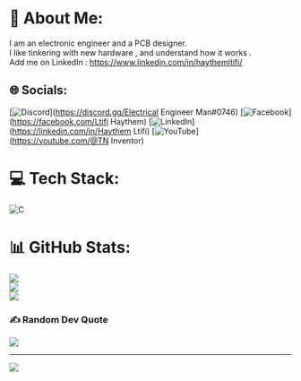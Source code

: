 # 💫 About Me:
I am an electronic engineer and a PCB designer.<br>I like tinkering with new hardware , and understand how it works .<br>Add me on LinkedIn : https://www.linkedin.com/in/haythemltifi/


## 🌐 Socials:
[![Discord](https://img.shields.io/badge/Discord-%237289DA.svg?logo=discord&logoColor=white)](https://discord.gg/Electrical Engineer Man#0746) [![Facebook](https://img.shields.io/badge/Facebook-%231877F2.svg?logo=Facebook&logoColor=white)](https://facebook.com/Ltifi Haythem) [![LinkedIn](https://img.shields.io/badge/LinkedIn-%230077B5.svg?logo=linkedin&logoColor=white)](https://linkedin.com/in/Haythem Ltifi) [![YouTube](https://img.shields.io/badge/YouTube-%23FF0000.svg?logo=YouTube&logoColor=white)](https://youtube.com/@TN Inventor) 

# 💻 Tech Stack:
![C](https://img.shields.io/badge/c-%2300599C.svg?style=for-the-badge&logo=c&logoColor=white)
# 📊 GitHub Stats:
![](https://github-readme-stats.vercel.app/api?username=HaythemLtifi&theme=dark&hide_border=false&include_all_commits=false&count_private=false)<br/>
![](https://github-readme-streak-stats.herokuapp.com/?user=HaythemLtifi&theme=dark&hide_border=false)<br/>
![](https://github-readme-stats.vercel.app/api/top-langs/?username=HaythemLtifi&theme=dark&hide_border=false&include_all_commits=false&count_private=false&layout=compact)

### ✍️ Random Dev Quote
![](https://quotes-github-readme.vercel.app/api?type=horizontal&theme=radical)

---
[![](https://visitcount.itsvg.in/api?id=HaythemLtifi&icon=0&color=0)](https://visitcount.itsvg.in)

